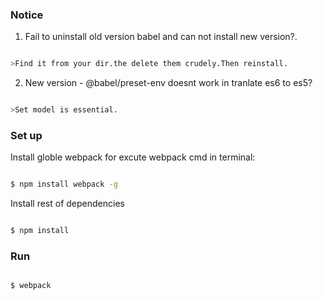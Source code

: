 
### Notice

1. Fail to uninstall old version babel and can not install new version?.

```bash

>Find it from your dir.the delete them crudely.Then reinstall.

```

2. New version - @babel/preset-env doesnt work in tranlate es6 to es5?

```bash

>Set model is essential.

```

### Set up

Install globle webpack for excute webpack cmd in terminal:

```bash

$ npm install webpack -g

```

Install rest of dependencies

```bash

$ npm install

```

### Run

```bash

$ webpack

```





